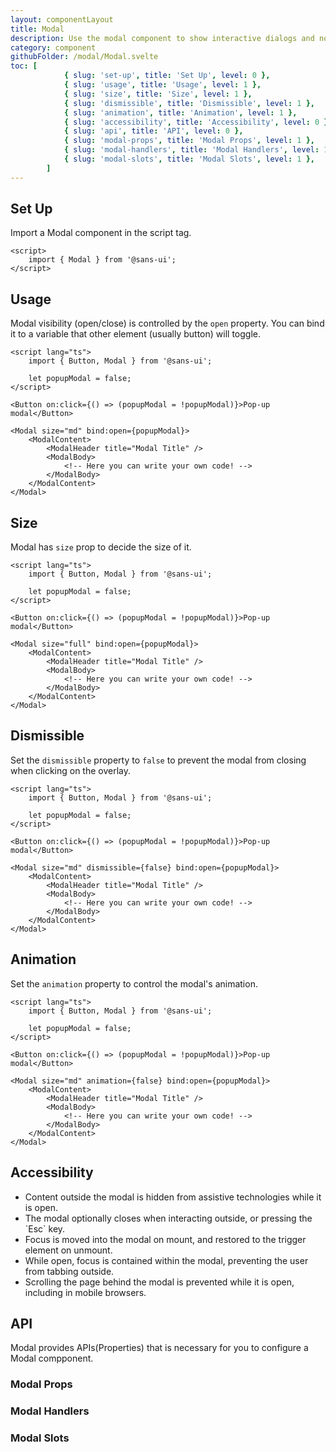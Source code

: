 ```yaml
---
layout: componentLayout
title: Modal
description: Use the modal component to show interactive dialogs and notifications to your website users available in multiple sizes, colors, and styles.
category: component
githubFolder: /modal/Modal.svelte
toc: [
			{ slug: 'set-up', title: 'Set Up', level: 0 },
			{ slug: 'usage', title: 'Usage', level: 1 },
			{ slug: 'size', title: 'Size', level: 1 },
			{ slug: 'dismissible', title: 'Dismissible', level: 1 },
			{ slug: 'animation', title: 'Animation', level: 1 },
			{ slug: 'accessibility', title: 'Accessibility', level: 0 },
			{ slug: 'api', title: 'API', level: 0 },
			{ slug: 'modal-props', title: 'Modal Props', level: 1 },
			{ slug: 'modal-handlers', title: 'Modal Handlers', level: 1 },
			{ slug: 'modal-slots', title: 'Modal Slots', level: 1 },
		]
---
```


<script>
	import { Button, Modal } from '$lib';
	import { PropertyTable, SlotTable, HandlerTable, CodeBlockWrapper, AccessibilityIcon }from "../../../mdsvex/components/index.ts"
	import ModalTemplate from "../../../../stories/modal/templates/ModalTemplate.svelte"
	import * as Component from "../../../mdsvex/+layout.svelte"
	import { modalProps, modalHandlers, modalSlots } from "./modal-props.ts"

</script>

## Set Up

Import a Modal component in the script tag.

<CodeBlockWrapper>

```svelte
<script>
	import { Modal } from '@sans-ui';
</script>
```

</CodeBlockWrapper>

## Usage

Modal visibility (open/close) is controlled by the `open` property. You can bind it to a variable that other element (usually button) will toggle.

<ModalTemplate size="md" title="Modal Title" />

<CodeBlockWrapper>

```svelte
<script lang="ts">
	import { Button, Modal } from '@sans-ui';

	let popupModal = false;
</script>

<Button on:click={() => (popupModal = !popupModal)}>Pop-up modal</Button>

<Modal size="md" bind:open={popupModal}>
	<ModalContent>
		<ModalHeader title="Modal Title" />
		<ModalBody>
			<!-- Here you can write your own code! -->
		</ModalBody>
	</ModalContent>
</Modal>
```

</CodeBlockWrapper>

## Size

Modal has `size` prop to decide the size of it.

<ModalTemplate size="sm" title="Modal Title" triggerTitle="Modal sm" />
<ModalTemplate size="md" title="Modal Title" triggerTitle="Modal md"/>
<ModalTemplate size="lg" title="Modal Title" triggerTitle="Modal lg"/>
<ModalTemplate size="full" title="Modal Title" triggerTitle="Modal full"/>

<CodeBlockWrapper>

```svelte
<script lang="ts">
	import { Button, Modal } from '@sans-ui';

	let popupModal = false;
</script>

<Button on:click={() => (popupModal = !popupModal)}>Pop-up modal</Button>

<Modal size="full" bind:open={popupModal}>
	<ModalContent>
		<ModalHeader title="Modal Title" />
		<ModalBody>
			<!-- Here you can write your own code! -->
		</ModalBody>
	</ModalContent>
</Modal>
```

</CodeBlockWrapper>

## Dismissible

Set the `dismissible` property to `false` to prevent the modal from closing when clicking on the overlay.

<ModalTemplate size="md" title="Modal Title" dismissible={false} />

<CodeBlockWrapper>

```svelte
<script lang="ts">
	import { Button, Modal } from '@sans-ui';

	let popupModal = false;
</script>

<Button on:click={() => (popupModal = !popupModal)}>Pop-up modal</Button>

<Modal size="md" dismissible={false} bind:open={popupModal}>
	<ModalContent>
		<ModalHeader title="Modal Title" />
		<ModalBody>
			<!-- Here you can write your own code! -->
		</ModalBody>
	</ModalContent>
</Modal>
```

</CodeBlockWrapper>

## Animation

Set the `animation` property to control the modal's animation.

<ModalTemplate size="md" title="Modal Title" animation={false} />

<CodeBlockWrapper>

```svelte
<script lang="ts">
	import { Button, Modal } from '@sans-ui';

	let popupModal = false;
</script>

<Button on:click={() => (popupModal = !popupModal)}>Pop-up modal</Button>

<Modal size="md" animation={false} bind:open={popupModal}>
	<ModalContent>
		<ModalHeader title="Modal Title" />
		<ModalBody>
			<!-- Here you can write your own code! -->
		</ModalBody>
	</ModalContent>
</Modal>
```

</CodeBlockWrapper>

## Accessibility

- <div class="flex flex-row items-center gap-4"><AccessibilityIcon class="w-5 h-5"/>Content outside the modal is hidden from assistive technologies while it is open.</div>
- <div class="flex flex-row items-center gap-4"><AccessibilityIcon class="w-5 h-5"/>The modal optionally closes when interacting outside, or pressing the `Esc` key.</div>
- <div class="flex flex-row items-center gap-4"><AccessibilityIcon class="w-5 h-5"/>Focus is moved into the modal on mount, and restored to the trigger element on unmount.</div>
- <div class="flex flex-row items-center gap-4"><AccessibilityIcon class="w-5 h-5"/>While open, focus is contained within the modal, preventing the user from tabbing outside.</div>
- <div class="flex flex-row items-center gap-4"><AccessibilityIcon class="w-5 h-5"/>Scrolling the page behind the modal is prevented while it is open, including in mobile browsers.</div>

## API

Modal provides APIs(Properties) that is necessary for you to configure a Modal compponent.

### Modal Props

<PropertyTable properties={modalProps} />

### Modal Handlers

<HandlerTable handlers={modalHandlers} />

### Modal Slots

<SlotTable slots={modalSlots} />
